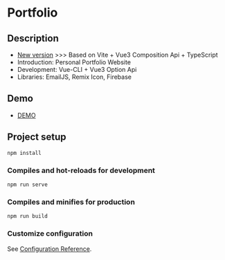 # Portfolio

## Description
* [New version](https://github.com/bear320/portfolio-v2) >>> Based on Vite + Vue3 Composition Api + TypeScript
* Introduction: Personal Portfolio Website
* Development: Vue-CLI + Vue3 Option Api
* Libraries: EmailJS, Remix Icon, Firebase

## Demo
* [DEMO](https://portfolio-b122f.web.app/)

## Project setup

```
npm install
```

### Compiles and hot-reloads for development

```
npm run serve
```

### Compiles and minifies for production

```
npm run build
```

### Customize configuration

See [Configuration Reference](https://cli.vuejs.org/config/).
